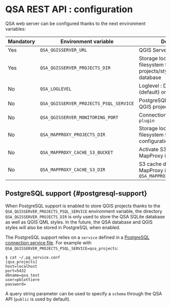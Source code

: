 # QSA REST API : configuration

QSA web server can be configured thanks to the next environment variables:

| Mandatory  | Environment variable                   |         Description                                                              |
|------------|----------------------------------------|----------------------------------------------------------------------------------|
| Yes        | `QSA_QGISSERVER_URL`                   | QGIS Server URL                                                                  |
| Yes        | `QSA_QGISSERVER_PROJECTS_DIR`          | Storage location on the filesystem for QGIS projects/styles and QSA database     |
| No         | `QSA_LOGLEVEL`                         | Loglevel : DEBUG, INFO (default) or ERROR                                        |
| No         | `QSA_QGISSERVER_PROJECTS_PSQL_SERVICE` | PostgreSQL service to store QGIS projects                                        |
| No         | `QSA_QGISSERVER_MONITORING_PORT`       | Connection port for `qsa-plugin`                                                 |
| No         | `QSA_MAPPROXY_PROJECTS_DIR`            | Storage location on the filesystem for MapProxy configuration files              |
| No         | `QSA_MAPPROXY_CACHE_S3_BUCKET`         | Activate S3 cache for MapProxy if bucket is set                                  |
| No         | `QSA_MAPPROXY_CACHE_S3_DIR`            | S3 cache directory for MapProxy if enabled with `QSA_MAPPROXY_CACHE_S3_BUCKET`   |


## PostgreSQL support {#postgresql-support}

When PostgreSQL support is enabled to store QGIS projects thanks to the
`QSA_QGISSERVER_PROJECTS_PSQL_SERVICE` environment variable, the directory
`QSA_QGISSERVER_PROJECTS_DIR` is only used to store the QSA SQLite database as
well as QGIS QML styles. In the future, the QSA database and QGIS styles will
also be stored in PostgreSQL when enabled.

The PostgreSQL support relies on a `service` defined in a [PostgreSQL connection
service file](https://www.postgresql.org/docs/current/libpq-pgservice.html).
For example with `QSA_QGISSERVER_PROJECTS_PSQL_SERVICE=qsa_projects`:

```` shell
$ cat ~/.pg_service.conf
[qsa_projects]
host=localhost
port=5432
dbname=qsa_test
user=pblottiere
password=
````

A query string parameter can be used to specify a `schema` through the QSA API
(`public` is used by default).
